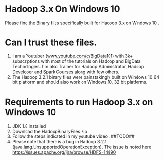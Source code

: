 # Hadoop 3.x On Windows 10
Please find the Binary files specifically built for Hadoop 3.x on Windows 10 .


# Can I trust these files.

1. I am a Youtuber (www.youtube.com/c/BigData101) with 3k+ subscriptions with most of the tutorials on Hadoop and BigData Technologies. I'm also Trainer for Hadoop Administrator, Hadoop Developer and Spark Courses along with few others.
2. The Hadoop 3.2.1 binary files were painstakingly built on Windows 10 64 bit platform and should also work on Windows 10, 32 bit platforms.

# Requirements to run Hadoop 3.x on Windows 10
1. JDK 1.8 installed
2. Download the HadoopBinaryFiles.zip
3. Follow the steps indicated in my youtube video . ##TODO##
4. Please note that there is a bug in Hadoop 3.2.1 (java.lang.UnsupportedOperationException). The issue is noted here https://issues.apache.org/jira/browse/HDFS-14890
